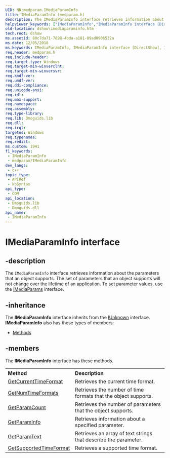 ```yaml
---
UID: NN:medparam.IMediaParamInfo
title: IMediaParamInfo (medparam.h)
description: The IMediaParamInfo interface retrieves information about the parameters that an object supports. The set of parameters that an object supports will not change over the lifetime of an application. To set parameter values, use the IMediaParams interface.
helpviewer_keywords: ["IMediaParamInfo","IMediaParamInfo interface [DirectShow]","IMediaParamInfo interface [DirectShow]","described","IMediaParamInfoInterface","dshow.imediaparaminfo","medparam/IMediaParamInfo"]
old-location: dshow\imediaparaminfo.htm
tech.root: dshow
ms.assetid: 80c7da71-7898-4bda-a181-09ad8906532a
ms.date: 12/05/2018
ms.keywords: IMediaParamInfo, IMediaParamInfo interface [DirectShow], IMediaParamInfo interface [DirectShow],described, IMediaParamInfoInterface, dshow.imediaparaminfo, medparam/IMediaParamInfo
req.header: medparam.h
req.include-header: 
req.target-type: Windows
req.target-min-winverclnt: 
req.target-min-winversvr: 
req.kmdf-ver: 
req.umdf-ver: 
req.ddi-compliance: 
req.unicode-ansi: 
req.idl: 
req.max-support: 
req.namespace: 
req.assembly: 
req.type-library: 
req.lib: Dmoguids.lib
req.dll: 
req.irql: 
targetos: Windows
req.typenames: 
req.redist: 
ms.custom: 19H1
f1_keywords:
 - IMediaParamInfo
 - medparam/IMediaParamInfo
dev_langs:
 - c++
topic_type:
 - APIRef
 - kbSyntax
api_type:
 - COM
api_location:
 - Dmoguids.lib
 - Dmoguids.dll
api_name:
 - IMediaParamInfo
---
```


# IMediaParamInfo interface


## -description

The <code>IMediaParamInfo</code> interface retrieves information about the parameters that an object supports. The set of parameters that an object supports will not change over the lifetime of an application. To set parameter values, use the <a href="https://docs.microsoft.com/windows/desktop/api/medparam/nn-medparam-imediaparams">IMediaParams</a> interface.

## -inheritance

The <b xmlns:loc="http://microsoft.com/wdcml/l10n">IMediaParamInfo</b> interface inherits from the <a href="https://docs.microsoft.com/windows/desktop/api/unknwn/nn-unknwn-iunknown">IUnknown</a> interface. <b>IMediaParamInfo</b> also has these types of members:
<ul>
<li><a href="https://docs.microsoft.com/">Methods</a></li>
</ul>

## -members

The <b>IMediaParamInfo</b> interface has these methods.
<table class="members" id="memberListMethods">
<tr>
<th align="left" width="37%">Method</th>
<th align="left" width="63%">Description</th>
</tr>
<tr data="declared;">
<td align="left" width="37%">
<a href="https://docs.microsoft.com/windows/desktop/api/medparam/nf-medparam-imediaparaminfo-getcurrenttimeformat">GetCurrentTimeFormat</a>
</td>
<td align="left" width="63%">
Retrieves the current time format.

</td>
</tr>
<tr data="declared;">
<td align="left" width="37%">
<a href="https://docs.microsoft.com/windows/desktop/api/medparam/nf-medparam-imediaparaminfo-getnumtimeformats">GetNumTimeFormats</a>
</td>
<td align="left" width="63%">
Retrieves the number of time formats that the object supports.

</td>
</tr>
<tr data="declared;">
<td align="left" width="37%">
<a href="https://docs.microsoft.com/windows/desktop/api/medparam/nf-medparam-imediaparaminfo-getparamcount">GetParamCount</a>
</td>
<td align="left" width="63%">
Retrieves the number of parameters that the object supports.

</td>
</tr>
<tr data="declared;">
<td align="left" width="37%">
<a href="https://docs.microsoft.com/windows/desktop/api/medparam/nf-medparam-imediaparaminfo-getparaminfo">GetParamInfo</a>
</td>
<td align="left" width="63%">
Retrieves information about a specified parameter.

</td>
</tr>
<tr data="declared;">
<td align="left" width="37%">
<a href="https://docs.microsoft.com/windows/desktop/api/medparam/nf-medparam-imediaparaminfo-getparamtext">GetParamText</a>
</td>
<td align="left" width="63%">
Retrieves an array of text strings that describe the parameter.

</td>
</tr>
<tr data="declared;">
<td align="left" width="37%">
<a href="https://docs.microsoft.com/windows/desktop/api/medparam/nf-medparam-imediaparaminfo-getsupportedtimeformat">GetSupportedTimeFormat</a>
</td>
<td align="left" width="63%">
Retrieves a supported time format.

</td>
</tr>
</table>

